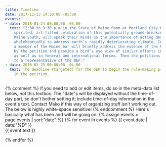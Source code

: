 ```yaml
---
title: Timeline
date: 2017-12-13 14:50:00 -05:00
events:
- date: 2018-01-24 00:00:00 -05:00
  text: "2:30 to 3:30 p.m in the State of Maine Room at Portland City Hall  \nIn a
    spirited, art-filled celebration of this potentially ground-breaking petition,
    Maine youth, will speak their minds on the importance of acting decisively and
    wholeheartedly to address earth’s rapidly deteriorating climate. In addition,
    a member of the Maine bar will briefly address the essence of the Maine law invoked
    by the petition and provide a bird’s eye view of similar efforts in other states,
    as well as in federal and international forums. Then the petitions will be delivered
    to a representative of the DEP."
- date: 2018-03-25 00:00:00 -04:00
  text: The deadline (targeted) for the DEP to begin the rule-making process as described
    in the petition.
---
```


{% comment %}
If you need to add or edit items, do so in the meta-data list below, not this textbox.
The "date"s will be displayed without the time-of-day part, so don't bother setting it; include time-of-day information in the event's text.
Contact Mako if this way of organizing stuff isn't working out.
The below is highly white-space sensitive!
{% endcomment %}
Here's basically what has been and will be going on:
{% assign events = page.events | sort:"date" %}
{% for event in events %}
{{ event.date | date:"%D" }}  
{{ event.text }}

{% endfor %}
